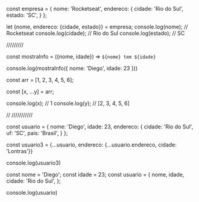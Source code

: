 const empresa = {
    nome: 'Rocketseat',
    endereco: {
    cidade: 'Rio do Sul',
    estado: 'SC',
    }
   };


let {nome, endereco: {cidade, estado}} = empresa;
console.log(nome); // Rocketseat
console.log(cidade); // Rio do Sul
console.log(estado); // SC

/////////


const mostraInfo = ({nome, idade}) => `${nome} tem ${idade}` 

console.log(mostraInfo({ nome: 'Diego', idade: 23 }))


const arr = [1, 2, 3, 4, 5, 6];

const [x, ...y] = arr;

console.log(x); // 1
console.log(y); // [2, 3, 4, 5, 6]

// ///////////

const usuario = {
    nome: 'Diego',
    idade: 23,
    endereco: {
    cidade: 'Rio do Sul',
    uf: 'SC',
    pais: 'Brasil',
    }
   };


const usuario3 = {...usuario, endereco: {...usuario.endereco, cidade: 'Lontras'}}


console.log(usuario3)

const nome = 'Diego';
const idade = 23;
const usuario = {
 nome,
 idade,
 cidade: 'Rio do Sul',
};

console.log(usuario)